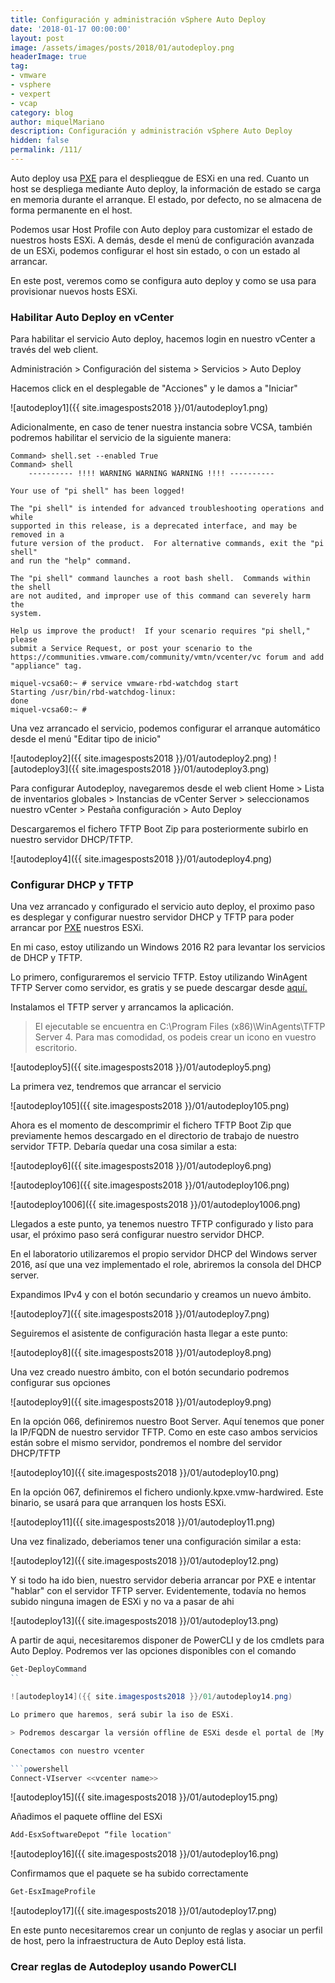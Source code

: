 ```yaml
---
title: Configuración y administración vSphere Auto Deploy
date: '2018-01-17 00:00:00'
layout: post
image: /assets/images/posts/2018/01/autodeploy.png
headerImage: true
tag:
- vmware
- vsphere
- vexpert
- vcap
category: blog
author: miquelMariano
description: Configuración y administración vSphere Auto Deploy
hidden: false
permalink: /111/
---
```


Auto deploy usa [PXE](https://es.wikipedia.org/wiki/Preboot_Execution_Environment) para el desplieqgue de ESXi en una red. Cuanto un host se despliega mediante Auto deploy, la información de estado se carga en memoria durante el arranque. El estado, por defecto, no se almacena de forma permanente en el host.

Podemos usar Host Profile con Auto deploy para customizar el estado de nuestros hosts ESXi. A demás, desde  el menú de configuración avanzada de un ESXi, podemos configurar el host sin estado, o con un estado al arrancar.

En este post, veremos como se configura auto deploy y como se usa para provisionar nuevos hosts ESXi.

### Habilitar Auto Deploy en vCenter

Para habilitar el servicio Auto deploy, hacemos login en nuestro vCenter a través del web client.

Administración > Configuración del sistema > Servicios > Auto Deploy

Hacemos click en el desplegable de "Acciones" y le damos a "Iniciar"

![autodeploy1]({{ site.imagesposts2018 }}/01/autodeploy1.png)

Adicionalmente, en caso de tener nuestra instancia sobre VCSA, también podremos habilitar el servicio de la siguiente manera:

```sshCommand>
Command> shell.set --enabled True
Command> shell
    ---------- !!!! WARNING WARNING WARNING !!!! ----------

Your use of "pi shell" has been logged!

The "pi shell" is intended for advanced troubleshooting operations and while
supported in this release, is a deprecated interface, and may be removed in a
future version of the product.  For alternative commands, exit the "pi shell"
and run the "help" command.

The "pi shell" command launches a root bash shell.  Commands within the shell
are not audited, and improper use of this command can severely harm the
system.

Help us improve the product!  If your scenario requires "pi shell," please
submit a Service Request, or post your scenario to the
https://communities.vmware.com/community/vmtn/vcenter/vc forum and add
"appliance" tag.

miquel-vcsa60:~ # service vmware-rbd-watchdog start
Starting /usr/bin/rbd-watchdog-linux:                                                                                    done
miquel-vcsa60:~ #
```

Una vez arrancado el servicio, podemos configurar el arranque automático desde el menú "Editar tipo de inicio"

![autodeploy2]({{ site.imagesposts2018 }}/01/autodeploy2.png)
![autodeploy3]({{ site.imagesposts2018 }}/01/autodeploy3.png)

Para configurar Autodeploy, navegaremos desde el web client Home > Lista de inventarios globales > Instancias de vCenter Server > seleccionamos nuestro vCenter > Pestaña configuración > Auto Deploy

Descargaremos el fichero TFTP Boot Zip para posteriormente subirlo en nuestro servidor DHCP/TFTP.

![autodeploy4]({{ site.imagesposts2018 }}/01/autodeploy4.png)

### Configurar DHCP y TFTP

Una vez arrancado y configurado el servicio auto deploy, el proximo paso es desplegar y configurar nuestro servidor DHCP y TFTP para poder arrancar por [PXE](https://es.wikipedia.org/wiki/Preboot_Execution_Environment) nuestros ESXi.

En mi caso, estoy utilizando un Windows 2016 R2 para levantar los servicios de DHCP y TFTP.

Lo primero, configuraremos el servicio TFTP. Estoy utilizando WinAgent TFTP Server como servidor, es gratis y se puede descargar desde [aquí.](undionly.kpxe.vmw-hardwired)

Instalamos el TFTP server y arrancamos la aplicación.

> El ejecutable se encuentra en C:\Program Files (x86)\WinAgents\TFTP Server 4. Para mas comodidad, os podeis crear un icono en 
> vuestro escritorio.

![autodeploy5]({{ site.imagesposts2018 }}/01/autodeploy5.png)

La primera vez, tendremos que arrancar el servicio

![autodeploy105]({{ site.imagesposts2018 }}/01/autodeploy105.png)

Ahora es el momento de descomprimir el fichero TFTP Boot Zip que previamente hemos descargado en el directorio de trabajo de nuestro servidor TFTP. Debaría quedar una cosa similar a esta:

![autodeploy6]({{ site.imagesposts2018 }}/01/autodeploy6.png)

![autodeploy106]({{ site.imagesposts2018 }}/01/autodeploy106.png)

![autodeploy1006]({{ site.imagesposts2018 }}/01/autodeploy1006.png)

Llegados a este punto, ya tenemos nuestro TFTP configurado y listo para usar, el próximo paso será configurar nuestro servidor DHCP.

En el laboratorio utilizaremos el propio servidor DHCP del Windows server 2016, así que una vez implementado el role, abriremos la consola del DHCP server.

Expandimos IPv4 y con el botón secundario y creamos un nuevo ámbito.

![autodeploy7]({{ site.imagesposts2018 }}/01/autodeploy7.png)

Seguiremos el asistente de configuración hasta llegar a este punto:

![autodeploy8]({{ site.imagesposts2018 }}/01/autodeploy8.png)

Una vez creado nuestro ámbito, con el botón secundario podremos configurar sus opciones

![autodeploy9]({{ site.imagesposts2018 }}/01/autodeploy9.png)

En la opción 066, definiremos nuestro Boot Server. Aquí tenemos que poner la IP/FQDN de nuestro servidor TFTP. Como en este caso ambos servicios están sobre el mismo servidor, pondremos el nombre del servidor DHCP/TFTP

![autodeploy10]({{ site.imagesposts2018 }}/01/autodeploy10.png)

En la opción 067, definiremos el fichero undionly.kpxe.vmw-hardwired. Este binario, se usará para que arranquen los hosts ESXi.

![autodeploy11]({{ site.imagesposts2018 }}/01/autodeploy11.png)

Una vez finalizado, deberiamos tener una configuración similar a esta:

![autodeploy12]({{ site.imagesposts2018 }}/01/autodeploy12.png)

Y si todo ha ido bien, nuestro servidor deberia arrancar por PXE e intentar "hablar" con el servidor TFTP server. Evidentemente, todavía no hemos subido ninguna imagen de ESXi y no va a pasar de ahi

![autodeploy13]({{ site.imagesposts2018 }}/01/autodeploy13.png)

A partir de aqui, necesitaremos disponer de PowerCLI y de los cmdlets para Auto Deploy. Podremos ver las opciones disponibles con el comando 

```powershell
Get-DeployCommand
``

![autodeploy14]({{ site.imagesposts2018 }}/01/autodeploy14.png)

Lo primero que haremos, será subir la iso de ESXi. 

> Podremos descargar la versión offline de ESXi desde el portal de [My VMWare](https://my.vmware.com)

Conectamos con nuestro vcenter

```powershell
Connect-VIserver <<vcenter name>>
```
![autodeploy15]({{ site.imagesposts2018 }}/01/autodeploy15.png)

Añadimos el paquete offline del ESXi

```powershell
Add-EsxSoftwareDepot “file location"
```
![autodeploy16]({{ site.imagesposts2018 }}/01/autodeploy16.png)

Confirmamos que el paquete se ha subido correctamente

```powershell
Get-EsxImageProfile
```
![autodeploy17]({{ site.imagesposts2018 }}/01/autodeploy17.png)

En este punto necesitaremos crear un conjunto de reglas y asociar un perfil de host, pero la infraestructura de Auto Deploy está lista.

### Crear reglas de Autodeploy usando PowerCLI



























